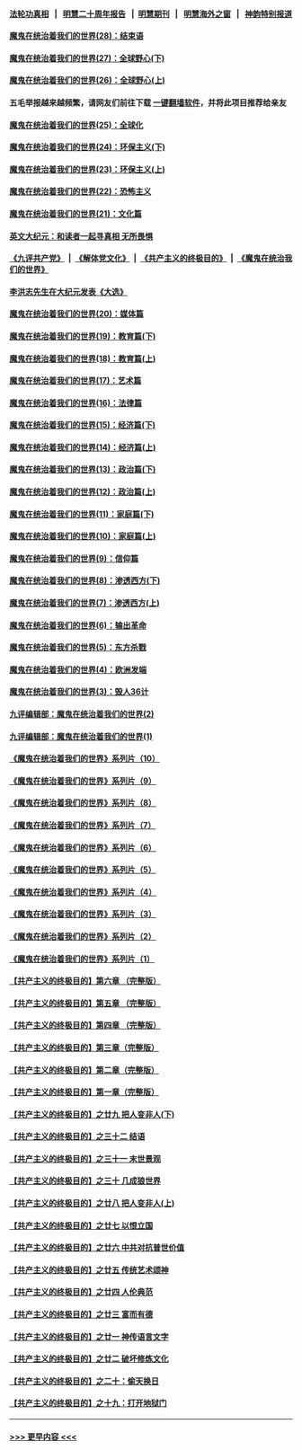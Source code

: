 #### [法轮功真相](https://github.com/gfw-breaker/truth/blob/master/README.md?t=0) &nbsp;&nbsp;|&nbsp;&nbsp; [明慧二十周年报告](https://github.com/gfw-breaker/mh-reports/blob/master/README.md?t=0) &nbsp;&nbsp;|&nbsp;&nbsp;[明慧期刊](https://github.com/gfw-breaker/mh-qikan) &nbsp;&nbsp;|&nbsp;&nbsp; [明慧海外之窗](https://github.com/gfw-breaker/mh-news/blob/master/README.md?t=0) &nbsp;&nbsp;|&nbsp;&nbsp; [神韵特别报道](https://github.com/gfw-breaker/mh-news/blob/master/shenyun.md?t=0)
#### [魔鬼在统治着我们的世界(28)：结束语](../pages/nsc422/n10936246.md?t=07171701) 
#### [魔鬼在统治着我们的世界(27)：全球野心(下)](../pages/nsc422/n10928319.md?t=07171701) 
#### [魔鬼在统治着我们的世界(26)：全球野心(上)](../pages/nsc422/n10900318.md?t=07171701) 
#### 五毛举报越来越频繁，请网友们前往下载 [一键翻墙软件](https://github.com/gfw-breaker/ssr-accounts)，并将此项目推荐给亲友
#### [魔鬼在统治着我们的世界(25)：全球化](../pages/nsc422/n10788205.md?t=07171701) 
#### [魔鬼在统治着我们的世界(24)：环保主义(下)](../pages/nsc422/n10695307.md?t=07171701) 
#### [魔鬼在统治着我们的世界(23)：环保主义(上)](../pages/nsc422/n10688613.md?t=07171701) 
#### [魔鬼在统治着我们的世界(22)：恐怖主义](../pages/nsc422/n10614727.md?t=07171701) 
#### [魔鬼在统治着我们的世界(21)：文化篇](../pages/nsc422/n10597706.md?t=07171701) 
#### [英文大纪元：和读者一起寻真相 无所畏惧](../pages/nsc422/n12542027.md?t=07171701) 
#### [《九评共产党》](https://github.com/begood0513/9ping.md/blob/master/README.md) &nbsp;|&nbsp; [《解体党文化》](../../../../jtdwh.md/blob/master/README.md)  &nbsp;|&nbsp; [《共产主义的终极目的》](../../../../gczydzjmd.md/blob/master/README.md) &nbsp;|&nbsp; [《魔鬼在统治我们的世界》](../../../../mgztzwmdsj.md/blob/master/README.md) 
#### [李洪志先生在大纪元发表《大选》](../pages/nsc422/n12534746.md?t=07171701) 
#### [魔鬼在统治着我们的世界(20)：媒体篇](../pages/nsc422/n10586579.md?t=07171701) 
#### [魔鬼在统治着我们的世界(19)：教育篇(下)](../pages/nsc422/n10564808.md?t=07171701) 
#### [魔鬼在统治着我们的世界(18)：教育篇(上)](../pages/nsc422/n10526970.md?t=07171701) 
#### [魔鬼在统治着我们的世界(17)：艺术篇](../pages/nsc422/n10499093.md?t=07171701) 
#### [魔鬼在统治着我们的世界(16)：法律篇](../pages/nsc422/n10485969.md?t=07171701) 
#### [魔鬼在统治着我们的世界(15)：经济篇(下)](../pages/nsc422/n10469975.md?t=07171701) 
#### [魔鬼在统治着我们的世界(14)：经济篇(上)](../pages/nsc422/n10457370.md?t=07171701) 
#### [魔鬼在统治着我们的世界(13)：政治篇(下)](../pages/nsc422/n10448270.md?t=07171701) 
#### [魔鬼在统治着我们的世界(12)：政治篇(上)](../pages/nsc422/n10444576.md?t=07171701) 
#### [魔鬼在统治着我们的世界(11)：家庭篇(下)](../pages/nsc422/n10440961.md?t=07171701) 
#### [魔鬼在统治着我们的世界(10)：家庭篇(上)](../pages/nsc422/n10435448.md?t=07171701) 
#### [魔鬼在统治着我们的世界(9)：信仰篇](../pages/nsc422/n10432159.md?t=07171701) 
#### [魔鬼在统治着我们的世界(8)：渗透西方(下)](../pages/nsc422/n10429603.md?t=07171701) 
#### [魔鬼在统治着我们的世界(7)：渗透西方(上)](../pages/nsc422/n10426013.md?t=07171701) 
#### [魔鬼在统治着我们的世界(6)：输出革命](../pages/nsc422/n10421536.md?t=07171701) 
#### [魔鬼在统治着我们的世界(5)：东方杀戮](../pages/nsc422/n10417707.md?t=07171701) 
#### [魔鬼在统治着我们的世界(4)：欧洲发端](../pages/nsc422/n10414890.md?t=07171701) 
#### [魔鬼在统治着我们的世界(3)：毁人36计](../pages/nsc422/n10411583.md?t=07171701) 
#### [九评编辑部：魔鬼在统治着我们的世界(2)](../pages/nsc422/n10410036.md?t=07171701) 
#### [九评编辑部：魔鬼在统治着我们的世界(1)](../pages/nsc422/n10406825.md?t=07171701) 
#### [《魔鬼在统治着我们的世界》系列片（10）](../pages/nsc422/n12292670.md?t=07171701) 
#### [《魔鬼在统治着我们的世界》系列片（9）](../pages/nsc422/n12290859.md?t=07171701) 
#### [《魔鬼在统治着我们的世界》系列片（8）](../pages/nsc422/n12287445.md?t=07171701) 
#### [《魔鬼在统治着我们的世界》系列片（7）](../pages/nsc422/n12283425.md?t=07171701) 
#### [《魔鬼在统治着我们的世界》系列片（6）](../pages/nsc422/n12282314.md?t=07171701) 
#### [《魔鬼在统治着我们的世界》系列片（5）](../pages/nsc422/n12281419.md?t=07171701) 
#### [《魔鬼在统治着我们的世界》系列片（4）](../pages/nsc422/n12274024.md?t=07171701) 
#### [《魔鬼在统治着我们的世界》系列片（3）](../pages/nsc422/n12271322.md?t=07171701) 
#### [《魔鬼在统治着我们的世界》系列片（2）](../pages/nsc422/n12269049.md?t=07171701) 
#### [《魔鬼在统治着我们的世界》系列片（1）](../pages/nsc422/n12267575.md?t=07171701) 
#### [【共产主义的终极目的】第六章 （完整版）](../pages/nsc422/n11428913.md?t=07171701) 
#### [【共产主义的终极目的】第五章 （完整版）](../pages/nsc422/n11428912.md?t=07171701) 
#### [【共产主义的终极目的】第四章 （完整版）](../pages/nsc422/n11428907.md?t=07171701) 
#### [【共产主义的终极目的】第三章（完整版）](../pages/nsc422/n11428848.md?t=07171701) 
#### [【共产主义的终极目的】第二章（完整版）](../pages/nsc422/n11428831.md?t=07171701) 
#### [【共产主义的终极目的】第一章（完整版）](../pages/nsc422/n11417651.md?t=07171701) 
#### [【共产主义的终极目的】之廿九 把人变非人(下)](../pages/nsc422/n11344140.md?t=07171701) 
#### [【共产主义的终极目的】之三十二 结语](../pages/nsc422/n11360535.md?t=07171701) 
#### [【共产主义的终极目的】之三十一 末世景观](../pages/nsc422/n11351129.md?t=07171701) 
#### [【共产主义的终极目的】之三十 几成狼世界](../pages/nsc422/n11348280.md?t=07171701) 
#### [【共产主义的终极目的】之廿八 把人变非人(上)](../pages/nsc422/n11340492.md?t=07171701) 
#### [【共产主义的终极目的】之廿七 以恨立国](../pages/nsc422/n11336944.md?t=07171701) 
#### [【共产主义的终极目的】之廿六 中共对抗普世价值](../pages/nsc422/n11324785.md?t=07171701) 
#### [【共产主义的终极目的】之廿五 传统艺术颂神](../pages/nsc422/n11296396.md?t=07171701) 
#### [【共产主义的终极目的】之廿四 人伦典范](../pages/nsc422/n11296397.md?t=07171701) 
#### [【共产主义的终极目的】之廿三 富而有德](../pages/nsc422/n11283598.md?t=07171701) 
#### [【共产主义的终极目的】之廿一 神传语言文字](../pages/nsc422/n11263265.md?t=07171701) 
#### [【共产主义的终极目的】之廿二 破坏修炼文化](../pages/nsc422/n11245728.md?t=07171701) 
#### [【共产主义的终极目的】之二十：偷天换日](../pages/nsc422/n11238846.md?t=07171701) 
#### [【共产主义的终极目的】之十九：打开地狱门](../pages/nsc422/n11206376.md?t=07171701) 

----
#### [ >>> 更早内容 <<< ](../indexes/nsc422-earlier.md)
